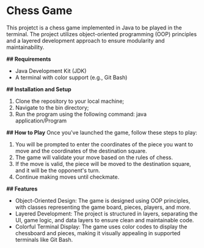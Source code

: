 # **Chess Game**

This projetct is a chess game implemented in Java to be played in the terminal. The project utilizes object-oriented programming (OOP) principles and a layered development approach to ensure modularity and maintainability.

**## Requirements**
- Java Development Kit (JDK)
- A terminal with color support (e.g., Git Bash)

**## Installation and Setup**
1. Clone the repository to your local machine;
2. Navigate to the bin directory;
3. Run the program using the following command: java application/Program

**## How to Play**
Once you've launched the game, follow these steps to play:

1.  You will be prompted to enter the coordinates of the piece you want to move and the coordinates of the destination square.
2.  The game will validate your move based on the rules of chess.
3.  If the move is valid, the piece will be moved to the destination square, and it will be the opponent's turn.
4.  Continue making moves until checkmate.

**## Features**
-  Object-Oriented Design: The game is designed using OOP principles, with classes representing the game board, pieces, players, and more.
-  Layered Development: The project is structured in layers, separating the UI, game logic, and data layers to ensure clean and maintainable code.
-  Colorful Terminal Display: The game uses color codes to display the chessboard and pieces, making it visually appealing in supported terminals like Git Bash.
